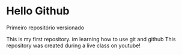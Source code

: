 # Hello Github
 Primeiro repositório versionado

 This is my first repository. im learning how to use git and github
 This repository was created during a live class on youtube!
